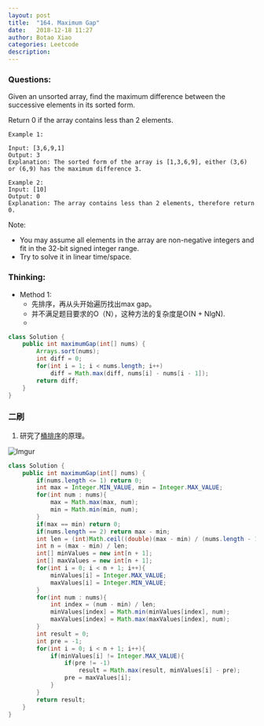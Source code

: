 ```yaml
---
layout: post
title:  "164. Maximum Gap"
date:   2018-12-18 11:27
author: Botao Xiao
categories: Leetcode
description:
---
```

### Questions:
Given an unsorted array, find the maximum difference between the successive elements in its sorted form.

Return 0 if the array contains less than 2 elements.

```
Example 1:

Input: [3,6,9,1]
Output: 3
Explanation: The sorted form of the array is [1,3,6,9], either (3,6) or (6,9) has the maximum difference 3.

Example 2:
Input: [10]
Output: 0
Explanation: The array contains less than 2 elements, therefore return 0.
```

Note:
* You may assume all elements in the array are non-negative integers and fit in the 32-bit signed integer range.
* Try to solve it in linear time/space.

### Thinking:
* Method 1:
	* 先排序，再从头开始遍历找出max gap。
	* 并不满足题目要求的O（N），这种方法的复杂度是O(N + NlgN).
	* 
```Java
class Solution {
    public int maximumGap(int[] nums) {
        Arrays.sort(nums);
        int diff = 0;
        for(int i = 1; i < nums.length; i++)
            diff = Math.max(diff, nums[i] - nums[i - 1]);
        return diff;
    }
}
```

### 二刷
1. 研究了[桶排序](https://seanforfun.github.io/algorithm/2018/12/18/BucketSort.html)的原理。

![Imgur](https://i.imgur.com/vZ1OYIA.jpg)
```Java
class Solution {
    public int maximumGap(int[] nums) {
        if(nums.length <= 1) return 0;
        int max = Integer.MIN_VALUE, min = Integer.MAX_VALUE;
        for(int num : nums){
            max = Math.max(max, num);
            min = Math.min(min, num);
        }
        if(max == min) return 0;
        if(nums.length == 2) return max - min;
        int len = (int)Math.ceil((double)(max - min) / (nums.length - 1));
        int n = (max - min) / len;
        int[] minValues = new int[n + 1];
        int[] maxValues = new int[n + 1];
        for(int i = 0; i < n + 1; i++){
            minValues[i] = Integer.MAX_VALUE;
            maxValues[i] = Integer.MIN_VALUE;
        }
        for(int num : nums){
            int index = (num - min) / len;
            minValues[index] = Math.min(minValues[index], num);
            maxValues[index] = Math.max(maxValues[index], num);
        }
        int result = 0;
        int pre = -1;
        for(int i = 0; i < n + 1; i++){
            if(minValues[i] != Integer.MAX_VALUE){
                if(pre != -1)
                    result = Math.max(result, minValues[i] - pre);
                pre = maxValues[i];
            }
        }
        return result;
    }
}
```